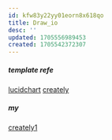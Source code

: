 ```yaml
---
id: kfw83y22yy01eorn8x618qo
title: Draw_io
desc: ''
updated: 1705556989453
created: 1705542372307
---
```


##### template refe
[lucidchart](https://www.lucidchart.com/pages/)
[creately](https://creately.com/)

##### my
[creately1](https://app.creately.com/d/OwSnGLNC7fF/edit)


